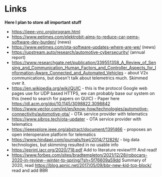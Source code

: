 # Links
**Here I plan to store all important stuff**

* https://ieee-vnc.org/program.html
* https://www.eetimes.com/elektrobit-aims-to-reduce-car-oems-software-dev-burden/ (news)
* https://www.eetimes.com/ota-software-updates-where-are-we/ (news)
* https://upstream.auto/research/automotive-cybersecurity/ (annual report)
* https://www.researchgate.net/publication/339551358_A_Review_of_Sensing_and_Communication_Human_Factors_and_Controller_Aspects_for_Information-Aware_Connected_and_Automated_Vehicles - about V2x communications, but doesn't talk about telemetrics much. Skimmed over it.
* https://en.wikipedia.org/wiki/QUIC - this is the protocol Google web pages use for UDP based HTTPS, we can probably base our system on this (need to search for papers on QUIC) - Paper here https://dl.acm.org/doi/10.1145/3098822.3098842
* https://www.vector.com/int/en/know-how/technologies/automotive-connectivity/automotive-ota/ - OTA service provider with telematics
* https://www.sibros.tech/ota-updater - OTA service provider with telematics
* https://ieeexplore.ieee.org/abstract/document/1391466 - proposes an open interoperaive platform for telematics
* https://www.hindawi.com/journals/tswj/2014/712826/ - big data technologies, but skimming resulted in no usable info
* https://eprint.iacr.org/2020/718.pdf Add to literature review!!!!! And read!
* https://www.forbes.com/sites/bradtempleton/2021/12/28/robocars-2020-in-review--winter-to-spring/?sh=5f76609a59dd Summary of 2020, read
https://blog.apnic.net/2017/05/09/bbr-new-kid-tcp-block/ read and add BBR
